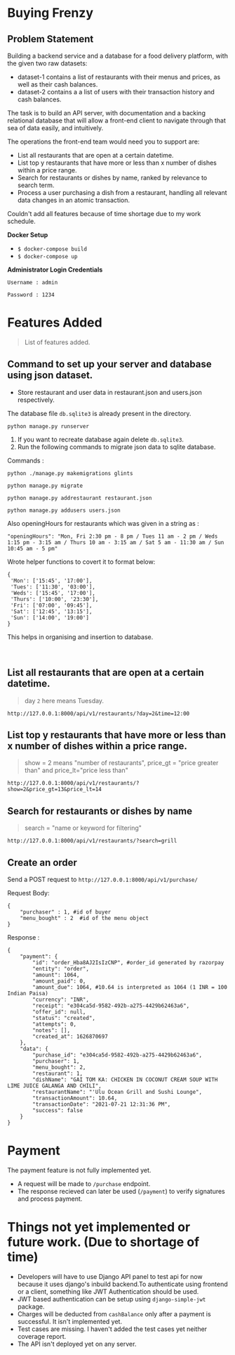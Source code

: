 # Buying Frenzy

## Problem Statement

Building a backend service and a database for a food delivery platform, with the given two raw datasets:
* dataset-1 contains a list of restaurants with their menus and prices, as well as their cash balances.
* dataset-2 contains a a list of users with their transaction history and cash balances.

The task is to build an API server, with documentation and a backing relational database that will allow a front-end client to navigate through that sea of data easily, and intuitively.

The operations the front-end team would need you to support are:
* List all restaurants that are open at a certain datetime.
* List top y restaurants that have more or less than x number of dishes within a price range.
* Search for restaurants or dishes by name, ranked by relevance to search term.
* Process a user purchasing a dish from a restaurant, handling all relevant data changes in an atomic transaction.

Couldn't add all features because of time shortage due to my work schedule.

**Docker Setup**

* `$ docker-compose build`
* `$ docker-compose up`

**Administrator Login Credentials**

```
Username : admin

Password : 1234
```

# Features Added 

> List of features added.

## Command to set up your server and database using json dataset.

* Store restaurant and user data in restaurant.json and users.json respectively.

The database file `db.sqlite3` is already present in the directory.
```
python manage.py runserver
```

1. If you want to recreate database again delete `db.sqlite3`.
2. Run the following commands to migrate json data to sqlite database.

Commands : 
```
python ./manage.py makemigrations glints

python manage.py migrate

python manage.py addrestaurant restaurant.json

python manage.py addusers users.json
```

Also openingHours for restaurants which was given in a string as :
```
"openingHours": "Mon, Fri 2:30 pm - 8 pm / Tues 11 am - 2 pm / Weds 1:15 pm - 3:15 am / Thurs 10 am - 3:15 am / Sat 5 am - 11:30 am / Sun 10:45 am - 5 pm"
```

Wrote helper functions to covert it to format below:
```
{
 'Mon': ['15:45', '17:00'],
 'Tues': ['11:30', '03:00'],
 'Weds': ['15:45', '17:00'],
 'Thurs': ['10:00', '23:30'],
 'Fri': ['07:00', '09:45'],
 'Sat': ['12:45', '13:15'],
 'Sun': ['14:00', '19:00'] 
}
```
This helps in organising and insertion to database.

<br>

## List all restaurants that are open at a certain datetime.

> day `2` here means Tuesday.

```
http://127.0.0.1:8000/api/v1/restaurants/?day=2&time=12:00
```

## List top y restaurants that have more or less than x number of dishes within a price range.

> show = 2 means "number of restaurants", price_gt = "price greater than" and price_lt="price less than"

```
http://127.0.0.1:8000/api/v1/restaurants/?show=2&price_gt=13&price_lt=14
```

## Search for restaurants or dishes by name

> search = "name or keyword for filtering"

```
http://127.0.0.1:8000/api/v1/restaurants/?search=grill
```

## Create an order

Send a POST request to `http://127.0.0.1:8000/api/v1/purchase/`

Request Body:
```
{
    "purchaser" : 1, #id of buyer
    "menu_bought" : 2  #id of the menu object
}
```

Response :
```
{
    "payment": {
        "id": "order_Hba8AJ2IsIzCNP", #order_id generated by razorpay
        "entity": "order",
        "amount": 1064,
        "amount_paid": 0,
        "amount_due": 1064, #10.64 is interpreted as 1064 (1 INR = 100 Indian Paisa)
        "currency": "INR",
        "receipt": "e304ca5d-9582-492b-a275-4429b62463a6",
        "offer_id": null,
        "status": "created",
        "attempts": 0,
        "notes": [],
        "created_at": 1626870697
    },
    "data": {
        "purchase_id": "e304ca5d-9582-492b-a275-4429b62463a6",
        "purchaser": 1,
        "menu_bought": 2,
        "restaurant": 1,
        "dishName": "GAI TOM KA: CHICKEN IN COCONUT CREAM SOUP WITH LIME JUICE GALANGA AND CHILI",
        "restaurantName": "'Ulu Ocean Grill and Sushi Lounge",
        "transactionAmount": 10.64,
        "transactionDate": "2021-07-21 12:31:36 PM",
        "success": false
    }
}
```

# Payment 

The payment feature is not fully implemented yet.

* A request will be made to `/purchase` endpoint.
* The response recieved can later be used (`/payment`) to verify signatures and process payment.


# Things not yet implemented or future work. (Due to shortage of time)

* Developers will have to use Django API panel to test api for now because it uses django's inbuild backend.To authenticate using frontend or a client, something like JWT Authentication should be used. 
* JWT based authentication can be setup using `django-simple-jwt` package.
* Charges will be deducted from `cashBalance` only after a payment is successful. It isn't implemented yet.
* Test cases are missing. I haven't added the test cases yet neither coverage report.
* The API isn't deployed yet on any server.




